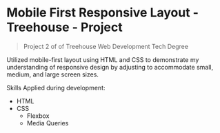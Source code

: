# Mobile First Responsive Layout - Treehouse - Project

> Project 2 of of Treehouse Web Development Tech Degree

Utilized mobile-first layout using HTML and CSS to demonstrate my understanding of responsive design by adjusting to accommodate small, medium, and large screen sizes.

Skills Applied during development:

- HTML
- CSS
  - Flexbox
  - Media Queries

